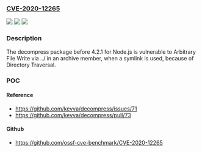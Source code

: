 ### [CVE-2020-12265](https://cve.mitre.org/cgi-bin/cvename.cgi?name=CVE-2020-12265)
![](https://img.shields.io/static/v1?label=Product&message=n%2Fa&color=blue)
![](https://img.shields.io/static/v1?label=Version&message=n%2Fa&color=blue)
![](https://img.shields.io/static/v1?label=Vulnerability&message=n%2Fa&color=brighgreen)

### Description

The decompress package before 4.2.1 for Node.js is vulnerable to Arbitrary File Write via ../ in an archive member, when a symlink is used, because of Directory Traversal.

### POC

#### Reference
- https://github.com/kevva/decompress/issues/71
- https://github.com/kevva/decompress/pull/73

#### Github
- https://github.com/ossf-cve-benchmark/CVE-2020-12265

